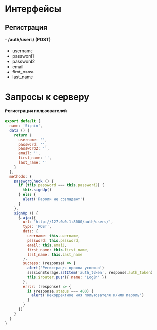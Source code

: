 # Интерфейсы

## Регистрация

#### - /auth/users/ (POST)

- username
- password1
- password2
- email
- first_name
- last_name

# Запросы к серверу

#### Регистрация пользователей

```js
export default {
  name: 'Signin',
  data () {
    return {
      username: '',
      password: '',
      password2: '',
      email: '',
      first_name: '',
      last_name: ''
    }
  },
  methods: {
    passwordCheck () {
      if (this.password === this.password2) {
        this.signUp()
      } else {
        alert('Пароли не совпадают')
      }
    },
    signUp () {
      $.ajax({
        url: 'http://127.0.0.1:8000/auth/users/',
        type: 'POST',
        data: {
          username: this.username,
          password: this.password,
          email: this.email,
          first_name: this.first_name,
          last_name: this.last_name
        },
        success: (response) => {
          alert('Регистрация прошла успешно')
          sessionStorage.setItem('auth_token', response.auth_token)
          this.$router.push({ name: 'Login' })
        },
        error: (response) => {
          if (response.status === 400) {
            alert('Некорректное имя пользователя и/или пароль')
          }
        }
      })
    }
  }
}
```